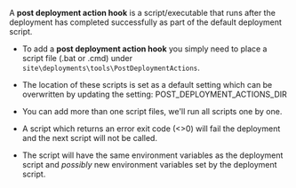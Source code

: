A **post deployment action hook** is a script/executable that runs after the deployment has completed successfully as part of the default deployment script.

- To add a **post deployment action hook** you simply need to place a script file (.bat or .cmd) under ```site\deployments\tools\PostDeploymentActions```.

- The location of these scripts is set as a default setting which can be overwritten by updating the setting: POST_DEPLOYMENT_ACTIONS_DIR

- You can add more than one script files, we'll run all scripts one by one.

- A script which returns an error exit code (<>0) will fail the deployment and the next script will not be called.

- The script will have the same environment variables as the deployment script and *possibly* new environment variables set by the deployment script.

